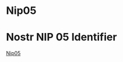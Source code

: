 # Nip05
# Nostr NIP 05 Identifier


[Nip05](https://github.com/nostr-protocol/nostr/blob/master/nips/05.md)
